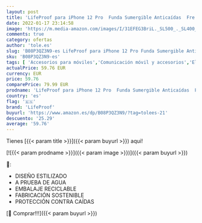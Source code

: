 ```yaml
---
layout: post
title: 'LifeProof para iPhone 12 Pro  Funda Sumergible Anticaídas  Fre Series  Morado'
date: 2022-01-17 23:14:58
image: 'https://m.media-amazon.com/images/I/31EFEG3BriL._SL500_._SL400_.jpg'
comments: true
category: ofertas
author: 'tole.es'
slug: 'B08P3QZ3N9-es LifeProof para iPhone 12 Pro Funda Sumergible Anticaídas...'
sku: 'B08P3QZ3N9-es'
tags: [ 'Accesorios para móviles','Comunicación móvil y accesorios','Electrónica','Fundas y carcasas para teléfonos móviles','iphone','lifeproof', ]
actualPrice: 59.76 EUR
currency: EUR
price: 59.76
comparePrice: 79.99 EUR
prodname: 'LifeProof para iPhone 12 Pro  Funda Sumergible Anticaídas  Fre Series  Morado'
country: 'es'
flag: '🇪🇸'
brand: 'LifeProof'
buyurl: 'https://www.amazon.es/dp/B08P3QZ3N9/?tag=tolees-21'
descuento: '25.29'
average: '59.76'
---
```


Tienes [{{< param title >}}]({{< param buyurl >}}) aqui!

[![{{< param prodname >}}]({{< param image >}})]({{< param buyurl >}})

🔎:

- DISEÑO ESTILIZADO
- A PRUEBA DE AGUA
- EMBALAJE RECICLABLE
- FABRICACIÓN SOSTENIBLE
- PROTECCIÓN CONTRA CAÍDAS

[🛒 Comprar!!!]({{< param buyurl >}})
